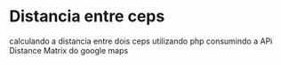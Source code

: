 Distancia entre ceps
==================

calculando a distancia entre dois ceps utilizando php consumindo a APi Distance Matrix do google maps
